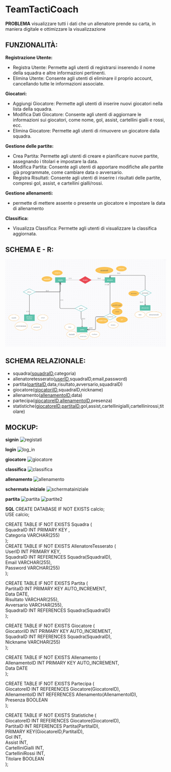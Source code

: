# TeamTactiCoach

**PROBLEMA**
visualizzare tutti i dati che un allenatore prende su carta, in maniera digitale e ottimizzare la visualizzazione

## FUNZIONALITÀ:

**Registrazione Utente:**
- Registra Utente: Permette agli utenti di registrarsi inserendo il nome della squadra e altre informazioni pertinenti.
- Elimina Utente: Consente agli utenti di eliminare il proprio account, cancellando tutte le informazioni associate.

**Giocatori:**
- Aggiungi Giocatore: Permette agli utenti di inserire nuovi giocatori nella lista della squadra.
- Modifica Dati Giocatore: Consente agli utenti di aggiornare le informazioni sui giocatori, come nome, gol, assist, cartellini gialli e rossi, ecc.
- Elimina Giocatore: Permette agli utenti di rimuovere un giocatore dalla squadra.

**Gestione delle partite:**
- Crea Partita: Permette agli utenti di creare e pianificare nuove partite, assegnando i titolari e impostare la data.
- Modifica Partita: Consente agli utenti di apportare modifiche alle partite già programmate, come cambiare data o avversario.
- Registra Risultati: Consente agli utenti di inserire i risultati delle partite, compresi gol, assist, e cartellini gialli/rossi.

**Gestione allenamenti:**
- permette di mettere assente o presente un giocatore e impostare la data di allenamento
  
**Classifica:**
- Visualizza Classifica: Permette agli utenti di visualizzare la classifica aggiornata.

## SCHEMA E - R:
![schema_er.png](https://github.com/maspermattia/TeamTactiCoach/blob/d998454b18082c49d6cf0947ebb508281b9570e1/schema_er.png)


## SCHEMA RELAZIONALE:

- squadra(<ins>squadraID</ins>,categoria)
- allenatoretesserato(<ins>userID</ins>,squadraID,email,password)
- partita(<ins>partitaID</ins>,data,risultato,avversario,squadraID)
- giocatore(<ins>giocatoriID</ins>,squadraID,nickname)
- allenamento(<ins>allenamentoID</ins>,data)
- partecipa(<ins>giocatoreID</ins>,<ins>allenamentoID</ins>,presenza)
- statistiche(<ins>giocatoreID</ins>,<ins>partitaID</ins>,gol,assist,cartellinigialli,cartellinirossi,titolare)

## MOCKUP:

**signin**
![registati](https://github.com/maspermattia/TeamTactiCoach/assets/101709283/4a5bafa9-ebba-40c2-8f7c-6fdba5d3baac)

**login**
![log_in](https://github.com/maspermattia/TeamTactiCoach/assets/101709283/9658821b-f331-4003-ad08-0b2966eb0eb1)

**giocatore**
![giocatore](https://github.com/maspermattia/TeamTactiCoach/assets/101709283/adc93359-cb3d-45d3-8576-4a14e65b4dad)

**classifica**
![classifica](https://github.com/maspermattia/TeamTactiCoach/assets/101709283/8de2d8de-c8bd-46a2-bdf5-fe5c6317cf7e)

**allenamento**
![allenamento](https://github.com/maspermattia/TeamTactiCoach/assets/101709283/2f8fc655-9f99-4536-83fc-9a9965b4873f)

**schermata iniziale**
![schermatainiziale](https://github.com/maspermattia/TeamTactiCoach/assets/101709283/bc596190-732b-49ed-abe1-881e9a1db06f)

**partita**
![partita](https://github.com/maspermattia/TeamTactiCoach/assets/101709283/64fa6d81-f94b-45d5-8c09-c147b734418a)
![partite2](https://github.com/maspermattia/TeamTactiCoach/assets/101709283/c857b1e2-0e7c-4f84-a8f8-c896b9fa57de)

**SQL**
CREATE DATABASE IF NOT EXISTS  calcio;<br>
USE calcio;<br>
 
CREATE TABLE IF NOT EXISTS Squadra (<br>
    SquadraID INT PRIMARY KEY ,<br>
    Categoria VARCHAR(255)<br>
);<br>
CREATE TABLE IF NOT EXISTS AllenatoreTesserato (<br>
    UserID INT PRIMARY KEY,<br>
    SquadraID INT  REFERENCES Squadra(SquadraID),<br>
    Email VARCHAR(255),<br>
    Password VARCHAR(255)<br>
);<br>

CREATE TABLE IF NOT EXISTS Partita (<br>
    PartitaID INT PRIMARY KEY AUTO_INCREMENT,<br>
    Data DATE,<br>
    Risultato VARCHAR(255),<br>
    Avversario VARCHAR(255),<br>
    SquadraID INT REFERENCES Squadra(SquadraID)<br>
);<br>

CREATE TABLE IF NOT EXISTS Giocatore (<br>
    GiocatoriID INT PRIMARY KEY AUTO_INCREMENT,<br>
    SquadraID INT REFERENCES Squadra(SquadraID),<br>
    Nickname VARCHAR(255)<br>
);<br>

CREATE TABLE IF NOT EXISTS Allenamento (<br>
    AllenamentoID INT PRIMARY KEY AUTO_INCREMENT,<br>
    Data DATE<br>
);<br>

CREATE TABLE IF NOT EXISTS Partecipa (<br>
    GiocatoreID INT REFERENCES Giocatore(GiocatoreID),<br>
    AllenamentoID INT REFERENCES Allenamento(AllenamentoID),<br>
    Presenza BOOLEAN<br>
);<br>

CREATE TABLE IF NOT EXISTS Statistiche (<br>
    GiocatoreID INT  REFERENCES Giocatore(GiocatoreID),  <br>
    PartitaID INT  REFERENCES Partita(PartitaID),<br>
    PRIMARY KEY(GiocatoreID,PartitaID),<br>
    Gol INT,<br>
    Assist INT,<br>
    CartelliniGialli INT,<br>
    CartelliniRossi INT,<br>
    Titolare BOOLEAN<br>
);<br>










